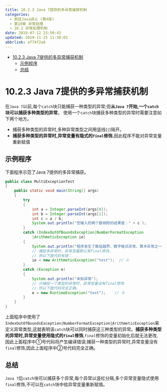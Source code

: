 ```yaml
---
title: 10.2.3 Java 7提供的多异常捕获机制
categories: 
  - 疯狂Java讲义 (第4版)
  - 第10章 异常处理
  - 10.2 异常处理机制
date: 2019-07-12 23:50:43
updated: 2019-11-25 11:30:03
abbrlink: af74f2a8
---
```

<div id='my_toc'>

- [10.2.3 Java 7提供的多异常捕获机制](/JavaReadingNotes/af74f2a8/#10-2-3-Java-7提供的多异常捕获机制)
    - [示例程序](/JavaReadingNotes/af74f2a8/#示例程序)
    - [总结](/JavaReadingNotes/af74f2a8/#总结)

</div>
<!--more-->
<script>if (navigator.platform.toLowerCase() == 'win32'){document.getElementById('my_toc').style.display = 'none';}</script>

<!--end-->
# 10.2.3 Java 7提供的多异常捕获机制 #
在`Java 7`以前,每个`catch`块只能捕获一种类型的异常;但**从`Java 7`开始,一个`catch`块可以捕获多种类型的异常**。
使用一个`catch`块捕获多种类型的异常时需要注意如下两个地方。
- 捕获多种类型的异常时,多种异常类型之间用竖线(`|`)隔开。
- **捕获多种类型的异常时,异常变量有隐式的`final`修饰**,因此程序不能对异常变量重新赋值

## 示例程序 ##
下面程序示范了Java 7提供的多异常捕获。
```java
public class MultiExceptionTest
{
    public static void main(String[] args)
    {
        try
        {
            int a = Integer.parseInt(args[0]);
            int b = Integer.parseInt(args[1]);
            int c = a / b;
            System.out.println("您输入的两个数相除的结果是：" + c );
        }
        catch (IndexOutOfBoundsException|NumberFormatException
            |ArithmeticException ie)
        {
            System.out.println("程序发生了数组越界、数字格式异常、算术异常之一");
            // 捕捉多异常时，异常变量默认有final修饰，
            // 所以下面代码有错：
            ie = new ArithmeticException("test");  // ①
        }
        catch (Exception e)
        {
            System.out.println("未知异常");
            // 只捕捉一个类型的异常时，异常变量没有final修饰
            // 所以下面代码完全正确。
            e = new RuntimeException("test");    // ②
        }
    }
}
```
上面程序中使用了`IndexOutOfBoundsException|NumberFormatException|ArithmeticException`来定义异常类型,这就表明该`catch`块可以同时捕获这三种类型的异常。**捕获多种类型的异常时,异常变量使用隐式的`final`修饰**,`final`修饰的变量初始化后就无法更改,因此上面程序中①号代码将产生编译错误;捕获一种类型的异常时,异常变量没有`final`修饰,因此上面程序中②号代码完全正确。
## 总结 ##
`Java 7`后`catch`块可以捕获多个异常,每个异常以竖杠分隔,多个异常变量隐式使用`final`修饰,不可以在`catch`块中给异常变量重新赋值。

